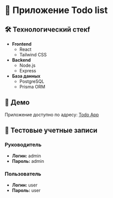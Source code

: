 # 📝 Приложение Todo list

## 🛠 Технологический стекf

- **Frontend**
  - React
  - Tailwind CSS
- **Backend**
  - Node.js
  - Express
- **База данных**
  - PostgreSQL
  - Prisma ORM

## 🚀 Демо

Приложение доступно по адресу: [Todo App](https://todo-app-client-8zbc.onrender.com)

## 👥 Тестовые учетные записи

### Руководитель

- **Логин:** admin
- **Пароль:** admin

### Пользователь

- **Логин:** user
- **Пароль:** user
